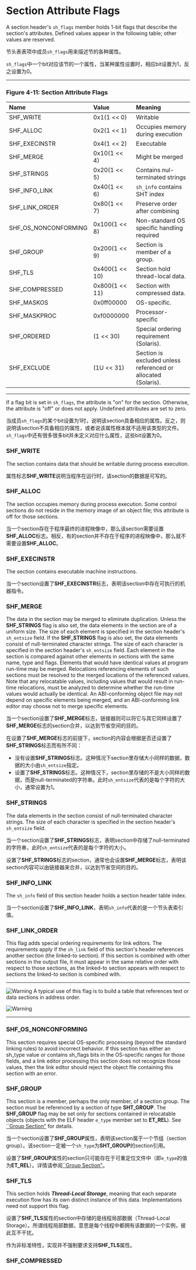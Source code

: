 # Section Attribute Flags

A section header's `sh_flags` member holds 1-bit flags that describe the section's attributes. Defined values appear in the following table; other values are reserved.

节头表表项中成员`sh_flags`用来描述节的各种属性。

`sh_flags`中一个bit对应该节的一个属性，当某种属性设置时，相应bit设置为1，反之设置为0。

***

### Figure 4-11: Section Attribute Flags

**Name** | **Value** | **Meaning**
|:-|:-|:-|
SHF_WRITE            |0x1(1 << 0)    |Writable
SHF_ALLOC            |0x2(1 << 1)    |Occupies memory during execution
SHF_EXECINSTR        |0x4(1 << 2)    |Executable
SHF_MERGE            |0x10(1 << 4)    |Might be merged
SHF_STRINGS          |0x20(1 << 5)    |Contains nul-terminated strings
SHF_INFO_LINK        |0x40(1 << 6)    |`sh_info` contains SHT index
SHF_LINK_ORDER       |0x80(1 << 7)    |Preserve order after combining
SHF_OS_NONCONFORMING |0x100(1 << 8)    |Non-standard OS specific handling required
SHF_GROUP            |0x200(1 << 9)    |Section is member of a group.
SHF_TLS              |0x400(1 << 10)   |Section hold thread-local data.
SHF_COMPRESSED       |0x800(1 << 11)   |Section with compressed data.
SHF_MASKOS           |0x0ff00000 |OS-specific.
SHF_MASKPROC         |0xf0000000 |Processor-specific
SHF_ORDERED          |(1 << 30)  |Special ordering requirement (Solaris).
SHF_EXCLUDE          |(1U << 31) |Section is excluded unless referenced or allocated (Solaris).

***

If a flag bit is set in `sh_flags`, the attribute is "on" for the section. Otherwise, the attribute is "off" or does not apply. Undefined attributes are set to zero.

当成员`sh_flags`的某个bit设置为1时，说明该section具备相应的属性。反之，则说明该section不具备相应的属性，或者说该属性根本就不适用该类型的文件。`sh_flags`中还有很多很多bit并未定义对应什么属性，这些bit设置为0。

### SHF_WRITE

The section contains data that should be writable during process execution.

属性标志**SHF_WRITE**说明当程序在运行时，该section的数据是可写的。

### SHF_ALLOC

The section occupies memory during process execution. Some control sections do not reside in the memory image of an object file; this attribute is off for those sections.

当一个section存在于程序最终的进程映像中，那么该section需要设置**SHF_ALLOC**标志。相反，有的section并不存在于程序的进程映像中，那么就不需要设置**SHF_ALLOC**。

### SHF_EXECINSTR

The section contains executable machine instructions.

当一个section设置了**SHF_EXECINSTR**标志，表明该section中存在可执行的机器指令。

### SHF_MERGE

The data in the section may be merged to eliminate duplication. Unless the **SHF_STRINGS** flag is also set, the data elements in the section are of a uniform size. The size of each element is specified in the section header's `sh_entsize` field. If the **SHF_STRINGS** flag is also set, the data elements consist of null-terminated character strings. The size of each character is specified in the section header's `sh_entsize` field.
Each element in the section is compared against other elements in sections with the same name, type and flags. Elements that would have identical values at program run-time may be merged. Relocations referencing elements of such sections must be resolved to the merged locations of the referenced values. Note that any relocatable values, including values that would result in run-time relocations, must be analyzed to determine whether the run-time values would actually be identical. An ABI-conforming object file may not depend on specific elements being merged, and an ABI-conforming link editor may choose not to merge specific elements.

当一个section设置了**SHF_MERGE**标志，链接器则可以将它与其它同样设置了**SHF_MERGE**标志的section合并，以达到节省空间的目的。

在设置了**SHF_MERGE**标志的前提下，section的内容会根据是否还设置了**SHF_STRINGS**标志而有所不同：

* 没有设置**SHF_STRINGS**标志。这种情况下section里存储大小同样的数据，数据的大小由`sh_entsize`指定。
* 设置了**SHF_STRINGS**标志。这种情况下，section里存储的不是大小同样的数据，而是null-terminated的字符串。此时`sh_entsize`代表的是每个字符的大小，通常设置为1。

### SHF_STRINGS

The data elements in the section consist of null-terminated character strings. The size of each character is specified in the section header's `sh_entsize` field.

当一个section设置了**SHF_STRINGS**标志，表明section中存储了null-terminated的字符串，此时`sh_entsize`代表的是每个字符的大小。

设置了**SHF_STRINGS**标志的section，通常也会设置**SHF_MERGE**标志，表明该section内容可以由链接器来合并，以达到节省空间的目的。

### SHF_INFO_LINK

The `sh_info` field of this section header holds a section header table index.

当一个section设置了**SHF_INFO_LINK**，表明`sh_info`代表的是一个节头表索引值。

### SHF_LINK_ORDER

This flag adds special ordering requirements for link editors. The requirements apply if the `sh_link` field of this section's header references another section (the linked-to section). If this section is combined with other sections in the output file, it must appear in the same relative order with respect to those sections, as the linked-to section appears with respect to sections the linked-to section is combined with.

***
![Warning](http://www.sco.com/developers/gabi/latest/warning.gif) A typical use of this flag is to build a table that references text or data sections in address order.

![Warning](http://www.sco.com/developers/gabi/latest/warning.gif) 
***

### SHF_OS_NONCONFORMING
This section requires special OS-specific processing (beyond the standard linking rules) to avoid incorrect behavior. If this section has either an sh_type value or contains sh_flags bits in the OS-specific ranges for those fields, and a link editor processing this section does not recognize those values, then the link editor should reject the object file containing this section with an error.

### SHF_GROUP

This section is a member, perhaps the only member, of a section group. The section must be referenced by a section of type **SHT_GROUP**. The **SHF_GROUP** flag may be set only for sections contained in relocatable objects (objects with the ELF header `e_type` member set to **ET_REL**). See [``Group Section"](xxx) for details.

当一个section设置了**SHF_GROUP**属性，表明该section属于一个节组（section group）。该section一定被一个`sh_type`为**SHT_GROUP**的section引用。

设置了**SHF_GROUP**属性的section只可能存在于可重定位文件中（即`e_type`的值为**ET_REL**）。详情请参阅[``Group Section"](xxx)。

### SHF_TLS

This section holds ***Thread-Local Storage***, meaning that each separate execution flow has its own distinct instance of this data. Implementations need not support this flag.

设置了**SHF_TLS**属性的section中存储的是线程局部数据（Thread-Local Storage）。所谓线程局部数据，意思是每个线程中都拥有该数据的一个实例，彼此互不干扰。

作为非标准特性，实现并不强制要求支持**SHF_TLS**属性。

### SHF_COMPRESSED


